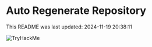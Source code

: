# Auto Regenerate Repository

This README was last updated: 2024-11-19 20:38:11

 ![TryHackMe](https://tryhackme.com/badge/533634)